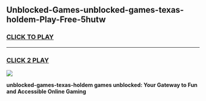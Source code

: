 
## Unblocked-Games-unblocked-games-texas-holdem-Play-Free-5hutw
<h3>
<a href="https://premium76.site?title=unblocked-games-texas-holdem&ref=15A">CLICK TO PLAY</a></h3>
<hr>

<h3>
<a href="https://premium76.site?title=unblocked-games-texas-holdem&ref=15A">CLICK 2 PLAY</a>
  
</h3>

<a href="https://premium76.site?title=unblocked-games-texas-holdem&ref=15A"><img src="https://clearcache.store/games.png"></a>


**unblocked-games-texas-holdem games unblocked: Your Gateway to Fun and Accessible Online Gaming**
